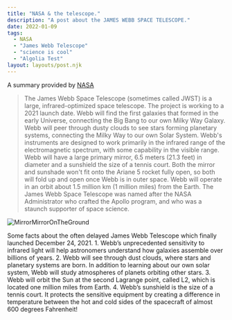 ```yaml
---
title: "NASA & the telescope."
description: "A post about the JAMES WEBB SPACE TELESCOPE."
date: 2022-01-09
tags:
  - NASA
  - "James Webb Telescope"
  - "science is cool"
  - "Algolia Test"
layout: layouts/post.njk
---
```

A summary provided by [NASA](https://svs.gsfc.nasa.gov/Gallery/JWST.html)

>The James Webb Space Telescope (sometimes called JWST) is a large, infrared-optimized space telescope. The project is working to a 2021 launch date. Webb will find the first galaxies that formed in the early Universe, connecting the Big Bang to our own Milky Way Galaxy. Webb will peer through dusty clouds to see stars forming planetary systems, connecting the Milky Way to our own Solar System. Webb's instruments are designed to work primarily in the infrared range of the electromagnetic spectrum, with some capability in the visible range. Webb will have a large primary mirror, 6.5 meters (21.3 feet) in diameter and a sunshield the size of a tennis court. Both the mirror and sunshade won't fit onto the Ariane 5 rocket fully open, so both will fold up and open once Webb is in outer space. Webb will operate in an orbit about 1.5 million km (1 million miles) from the Earth. The James Webb Space Telescope was named after the NASA Administrator who crafted the Apollo program, and who was a staunch supporter of space science.

![MirrorMirrorOnTheGround](../../img/mirror.jpg)

Some facts about the often delayed James Webb Telescope which finally launched December 24, 2021.
1.
Webb’s unprecedented sensitivity to infrared light will help astronomers understand how galaxies assemble over billions of years.
2.
Webb will see through dust clouds, where stars and planetary systems are born.
In addition to learning about our own solar system, Webb will study atmospheres of planets orbiting other stars.
3.
Webb will orbit the Sun at the second Lagrange point, called L2, which is located one million miles from Earth.
4.
Webb’s sunshield is the size of a tennis court. It protects the sensitive equipment by creating a difference in temperature between the hot and cold sides of the spacecraft of almost 600 degrees Fahrenheit!
